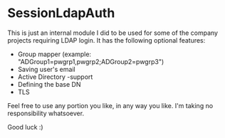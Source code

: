 SessionLdapAuth
===============

This is just an internal module I did to be used for some of the company projects requiring LDAP
login. It has the following optional features:

* Group mapper (example: "ADGroup1=pwgrp1,pwgrp2;ADGroup2=pwgrp3")
* Saving user's email
* Active Directory -support
* Defining the base DN
* TLS

Feel free to use any portion you like, in any way you like. I'm taking no responsibility whatsoever.

Good luck :)
